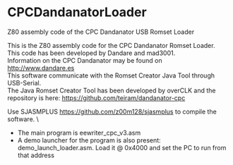 # CPCDandanatorLoader
Z80 assembly code of the CPC Dandanator USB Romset Loader

This is the Z80 assembly code for the CPC Dandanator Romset Loader.\
This code has been developed by Dandare and mad3001.\
Information on the CPC Dandanator may be found on http://www.dandare.es \
This software communicate with the Romset Creator Java Tool through USB-Serial. \
The Java Romset Creator Tool has been developed by overCLK and the repository is here: https://github.com/teiram/dandanator-cpc

Use SJASMPLUS https://github.com/z00m128/sjasmplus to compile the software. \
  - The main program is eewriter_cpc_v3.asm
  - A demo launcher for the program is also present: demo_launch_loader.asm. Load it @ 0x4000 and set the PC to run from that address
